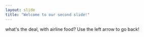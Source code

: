 ```yaml
---
layout: slide
title: "Welcome to our second slide!"
---
```

what's the deal, with airline food?
Use the left arrow to go back!
